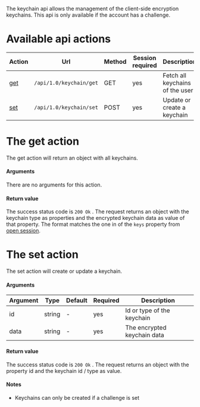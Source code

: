 The keychain api allows the management of the client-side encryption keychains.
This api is only available if the account has a challenge.

# Available api actions
| Action | Url | Method | Session required | Description |
| --- | --- | --- | --- | --- |
| [get](#the-get-action) | `/api/1.0/keychain/get` | GET  | yes | Fetch all keychains of the user |
| [set](#the-set-action) | `/api/1.0/keychain/set` | POST | yes | Update or create a keychain |


# The get action
The get action will return an object with all keychains.

#### Arguments
There are no arguments for this action.

#### Return value
The success status code is `200 Ok` .
The request returns an object with the keychain type as properties and the encrypted keychain data as value of that property.
The format matches the one in of the `keys` property from [open session](./Session-Api#the-open-action).




# The set action
The set action will create or update a keychain.

#### Arguments
| Argument | Type | Default | Required | Description |
| --- | --- | --- | --- | --- |
| id | string | - | yes | Id or type of the keychain |
| data | string | - | yes | The encrypted keychain data |

#### Return value
The success status code is `200 Ok` .
The request returns an object with the property id and the keychain id / type as value.

#### Notes
 - Keychains can only be created if a challenge is set